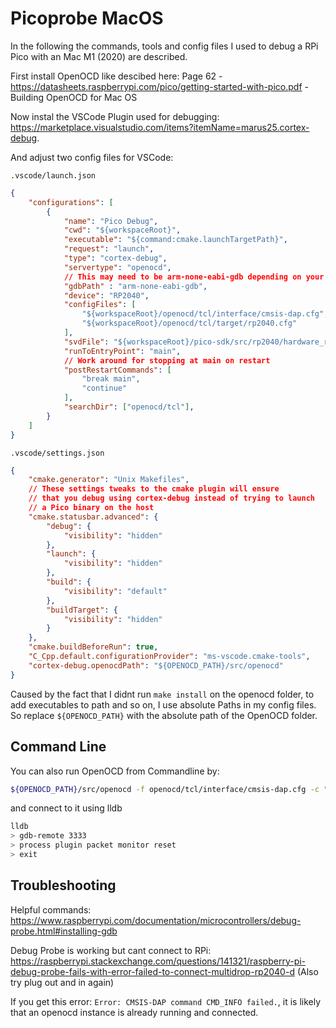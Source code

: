 # Picoprobe MacOS

In the following the commands, tools and config files I used to debug a RPi Pico with an Mac M1 (2020) are described.

First install OpenOCD like descibed here: Page 62 - <https://datasheets.raspberrypi.com/pico/getting-started-with-pico.pdf> - Building OpenOCD for Mac OS

Now instal the VSCode Plugin used for debugging: <https://marketplace.visualstudio.com/items?itemName=marus25.cortex-debug>.

And adjust two config files for VSCode:

`.vscode/launch.json`

```json
{
    "configurations": [
        {
            "name": "Pico Debug",
            "cwd": "${workspaceRoot}",
            "executable": "${command:cmake.launchTargetPath}",
            "request": "launch",
            "type": "cortex-debug",
            "servertype": "openocd",
            // This may need to be arm-none-eabi-gdb depending on your system
            "gdbPath" : "arm-none-eabi-gdb",
            "device": "RP2040",
            "configFiles": [
                "${workspaceRoot}/openocd/tcl/interface/cmsis-dap.cfg",
                "${workspaceRoot}/openocd/tcl/target/rp2040.cfg"
            ],
            "svdFile": "${workspaceRoot}/pico-sdk/src/rp2040/hardware_regs/rp2040.svd",
            "runToEntryPoint": "main",
            // Work around for stopping at main on restart
            "postRestartCommands": [
                "break main",
                "continue"
            ],
            "searchDir": ["openocd/tcl"],
        }
    ]
}
```

`.vscode/settings.json`

```json
{
    "cmake.generator": "Unix Makefiles",
    // These settings tweaks to the cmake plugin will ensure
    // that you debug using cortex-debug instead of trying to launch
    // a Pico binary on the host
    "cmake.statusbar.advanced": {
        "debug": {
            "visibility": "hidden"
        },
        "launch": {
            "visibility": "hidden"
        },
        "build": {
            "visibility": "default"
        },
        "buildTarget": {
            "visibility": "hidden"
        }
    },
    "cmake.buildBeforeRun": true,
    "C_Cpp.default.configurationProvider": "ms-vscode.cmake-tools",
    "cortex-debug.openocdPath": "${OPENOCD_PATH}/src/openocd"
}
```

Caused by the fact that I didnt run `make install` on the openocd folder, to add executables to path and so on, I use absolute Paths in my config files. So replace `${OPENOCD_PATH}` with the absolute path of the OpenOCD folder.

## Command Line

You can also run OpenOCD from Commandline by:

```bash
${OPENOCD_PATH}/src/openocd -f openocd/tcl/interface/cmsis-dap.cfg -c "adapter speed 5000" -f openocd/tcl/target/rp2040.cfg -s openocd/tcl
```

and connect to it using lldb

```bash
lldb
> gdb-remote 3333
> process plugin packet monitor reset
> exit
```

## Troubleshooting

Helpful commands:
<https://www.raspberrypi.com/documentation/microcontrollers/debug-probe.html#installing-gdb>

Debug Probe is working but cant connect to RPi: <https://raspberrypi.stackexchange.com/questions/141321/raspberry-pi-debug-probe-fails-with-error-failed-to-connect-multidrop-rp2040-d> (Also try plug out and in again)

If you get this error: `Error: CMSIS-DAP command CMD_INFO failed.`, it is likely that an openocd instance is already running and connected.
